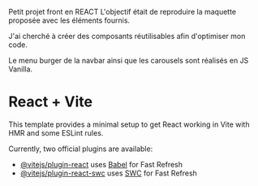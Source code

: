 Petit projet front en REACT
L'objectif était de reproduire la maquette proposée avec les éléments fournis.

J'ai cherché à créer des composants réutilisables afin d'optimiser mon code.

Le menu burger de la navbar ainsi que les carousels sont réalisés en JS Vanilla.




# React + Vite

This template provides a minimal setup to get React working in Vite with HMR and some ESLint rules.

Currently, two official plugins are available:

- [@vitejs/plugin-react](https://github.com/vitejs/vite-plugin-react/blob/main/packages/plugin-react/README.md) uses [Babel](https://babeljs.io/) for Fast Refresh
- [@vitejs/plugin-react-swc](https://github.com/vitejs/vite-plugin-react-swc) uses [SWC](https://swc.rs/) for Fast Refresh
